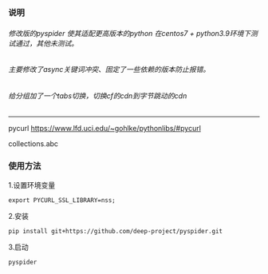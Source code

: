 
### 说明

###### 修改版的pyspider 使其适配更高版本的python 在centos7 + python3.9环境下测试通过，其他未测试。

###### 主要修改了async关键词冲突、固定了一些依赖的版本防止报错。

###### 给分组加了一个tabs切换，切换cf的cdn到字节跳动的cdn

--------------

pycurl https://www.lfd.uci.edu/~gohlke/pythonlibs/#pycurl

collections.abc

### 使用方法

1.设置环境变量

    export PYCURL_SSL_LIBRARY=nss;
2.安装

    pip install git+https://github.com/deep-project/pyspider.git

3.启动

    pyspider
